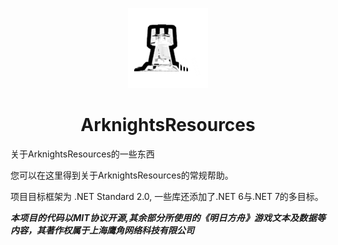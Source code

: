 <div align="center">

![icon](icon.png)
# ArknightsResources
<div align="justify">  

关于ArknightsResources的一些东西

您可以在这里得到关于ArknightsResources的常规帮助。

项目目标框架为 .NET Standard 2.0, 一些库还添加了.NET 6与.NET 7的多目标。

***本项目的代码以MIT协议开源,其余部分所使用的《明日方舟》游戏文本及数据等内容，其著作权属于上海鹰角网络科技有限公司***
